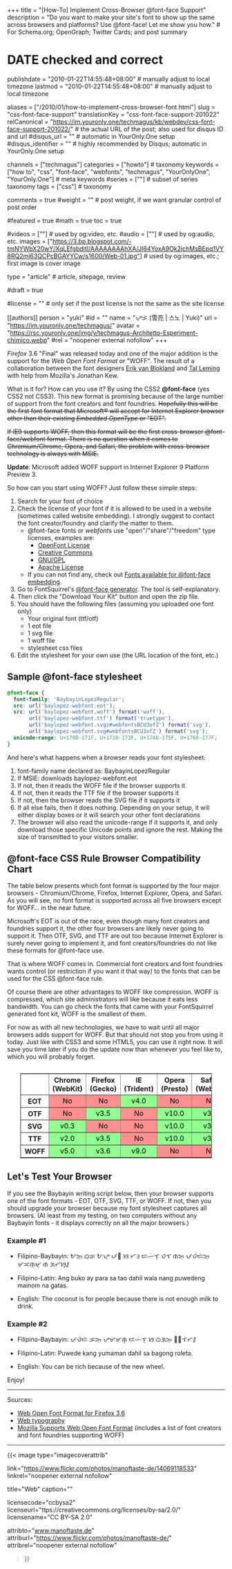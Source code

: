 +++
title = "[How-To] Implement Cross-Browser @font-face Support"
description = "Do you want to make your site's font to show up the same across browsers and platforms? Use @font-face! Let me show you how."                                                    # For Schema.org; OpenGraph; Twitter Cards; and post summary

# DATE checked and correct

publishdate = "2010-01-22T14:55:48+08:00"                                        # manually adjust to local timezone
lastmod = "2010-01-22T14:55:48+08:00"                                        # manually adjust to local timezone

aliases = ["/2010/01/how-to-implement-cross-browser-font.html"]
slug = "css-font-face-support"
translationKey = "css-font-face-support-201022"
relCanonical = "https://im.youronly.one/techmagus/kb/webdev/css-font-face-support-201022/"                                                   # the actual URL of the post; also used for disqus ID and url
#disqus_url = ""                                                    # automatic in YourOnly.One setup
#disqus_identifier = ""                                             # highly recommended by Disqus; automatic in YourOnly.One setup

channels = ["techmagus"]
categories = ["howto"]                                                   # taxonomy
keywords = ["how to", "css", "font-face", "webfonts", "techmagus", "YourOnlyOne", "YourOnly.One"]                                                     # meta keywords
#series = [""]                                                       # subset of series taxonomy
tags = ["css"]                                                         # taxonomy

comments = true
#weight = ""                                                        # post weight, if we want granular control of post order

#featured = true
#math = true
toc = true

#videos = [""]                                                       # used by og:video, etc.
#audio = [""]                                                        # used by og:audio, etc.
images = ["https://3.bp.blogspot.com/-tmNYWbX20wY/XqLEfgbdjtI/AAAAAAAAhXA/JI64YoxA9Ok2jchMsBEpq1VY8RQ2mj63QCPcBGAYYCw/s1600/Web-01.jpg"]                                                       # used by og:images, etc.; first image is cover image

type = "article"                                                           # article, sitepage, review

#draft = true

#license = ""                                                       # only set if the post license is not the same as the site license

[[authors]]
  person = "yuki"
  #id = ""
  name = "ᜌᜓᜃᜒ (雪亮 | 스노 | Yuki)"
  url = "https://im.youronly.one/techmagus/"
  avatar = "https://rsc.youronly.one/img/y/techmagus-Architetto-Esperiment-chimico.webp"
  #rel = "noopener external nofollow"
+++

*Firefox* 3.6 "Final" was released today and one of the major addition is the support for the *Web Open Font Format* or "WOFF". The result of a collaboration between the font designers [Erik van Blokland](https://www.letterror.com) and [Tal Leming](https://talleming.com) with help from Mozilla's Jonathan Kew.

<!--more-->

What is it for? How can you use it? By using the CSS2 **@font-face** (yes CSS2 not CSS3). This new format is promising because of the large number of support from the font creators and font foundries. <del>Hopefully this will be the first font format that Microsoft® will accept for Internet Explorer browser other than their existing *Embedded OpenType* or "EOT".</del>

<del>If IE9 supports WOFF, then this format will be the first cross-browser @font-face/webfont format. There is no question when it comes to Chromium/Chrome, Opera, and Safari, the problem with cross-browser technology is always with MSIE.</del>

**Update**: Microsoft added WOFF support in Internet Explorer 9 Platform Preview 3.

So how can you start using WOFF? Just follow these simple steps:

1. Search for your font of choice
1. Check the license of your font if it is allowed to be used in a website (sometimes called website embedding). I strongly suggest to contact the font creator/foundry and clarify the matter to them.
    - @font-face fonts or *webfont*s use "open"/"share"/"freedom" type licenses, examples are:
      - [OpenFont License](https://scripts.sil.org/cms/scripts/page.php?site_id=nrsi&amp;item_id=OFL&amp;_sc=1)
      - [Creative Commons](https://creativecommons.org)
      - [GNU/GPL](https://www.gnu.org/licenses/gpl-3.0.html)
      - [Apache License](https://opensource.org/licenses/apache2.0.php)
    - If you can not find any, check out [Fonts available for @font-face embedding](https://web.archive.org/web/20141128120836/https://webfonts.info/resources/fonts-available-for-@fontface-embedding).
1. Go to FontSquirrel's [@font-face generator](https://www.fontsquirrel.com/tools/webfont-generator). The tool is self-explanatory.
1. Then click the "Download Your Kit" button and open the zip file.
1. You should have the following files (assuming you uploaded one font only)
    - Your original font (ttf/otf)
    - 1 eot file
    - 1 svg file
    - 1 woff file
    - stylesheet css files
1. Edit the stylesheet for your own use (the URL location of the font, etc.)

## Sample @font-face stylesheet

```css
@font-face {
  font-family: 'BaybayinLopezRegular';
  src: url('baylopez-webfont.eot');
  src: url('baylopez-webfont.woff') format('woff'),
       url('baylopez-webfont.ttf') format('truetype'),
       url('baylopez-webfont.svgz#webfontsBCU3ofZ') format('svg'),
       url('baylopez-webfont.svg#webfontsBCU3ofZ') format('svg');
  unicode-range: U+1700-171F, U+1720-173F, U+1740-175F, U+1760-177F;
}
```

And here's what happens when a browser reads your font stylesheet:

1. font-family name declared as: BaybayinLopezRegular
1. If MSIE: downloads baylopez-webfont.eot
1. If not, then it reads the WOFF file if the browser supports it
1. If not, then it reads the TTF file if the browser supports it
1. If not, then the browser reads the SVG file if it supports it
1. If all else fails, then it does nothing. Depending on your setup, it will either display boxes or it will search your other font declarations
1. The browser will also read the unicode-range if it supports it, and only download those specific Unicode points and ignore the rest. Making the size of transmitted to your visitors smaller.

<!--
## The @font-face Smiley variation
```css
src: local('☺')
```

The above technique prevents your visitor's browser in using any locally installed fonts. By doing this, you can be sure that your own font is the actual file the browser is rendering. This usually becomes a problem when there are [1] fonts with the same name; or [2] there are updates to the font that more likely is not installed on your visitor's machine. You can read more about it <a class="popper animate" href="https://www.paulirish.com/2009/bulletproof-font-face-implementation-syntax/#smiley" rel="noopener external nofollow" referrerpolicy="strict-origin-when-cross-origin" data-popper="Bulletproof @font-face: Smiley variation">here</a>.
-->

## @font-face CSS Rule Browser Compatibility Chart

The table below presents which font format is supported by the four major browsers - Chromium/Chrome, Firefox, Internet Explorer, Opera, and Safari. As you will see, no font format is supported across all five browsers except for WOFF… in the near future.

Microsoft's EOT is out of the race, even though many font creators and foundries support it, the other four browsers are likely never going to support it. Then OTF, SVG, and TTF are out too because Internet Explorer is surely never going to implement it, and font creators/foundries do not like these formats for @font-face use.

That is where WOFF comes in. Commercial font creators and font foundries wants control (or restriction if you want it that way) to the fonts that can be used for the CSS @font-face rule.

Of course there are other advantages to WOFF like compression. WOFF is compressed, which site administrators will like because it eats less bandwidth. You can go check the fonts that came with your FontSquirrel generated font kit, WOFF is the smallest of them.

For now as with all new technologies, we have to wait until all major browsers adds support for WOFF. But that should not stop you from using it today. Just like with CSS3 and some HTML5, you can use it right now. It will save you time later if you do the update now than whenever you feel like to, which you will probably forget.

<table style="text-align: center; margin: 0 auto; margin-top: 30px; margin-bottom: 30px; width: 88%;" border="1">
  <thead>
    <tr>
      <th style="text-align: center;"> </th>
      <th style="text-align: center;">Chrome<br />(WebKit)</th>
      <th style="text-align: center;">Firefox<br />(Gecko)</th>
      <th style="text-align: center;">IE<br />(Trident)</th>
      <th style="text-align: center;">Opera<br />(Presto)</th>
      <th style="text-align: center;">Safari<br />(WebKit)</th>
    </tr>
  </thead>
  <tbody>
    <tr>
      <th style="text-align: center;">EOT</th>
      <td style="background: #ff9090; color: #000; text-align: center;">No</td>
      <td style="background: #ff9090; color: #000; text-align: center;">No</td>
      <td style="background: #90ff90; color: #000; text-align: center;">v4.0</td>
      <td style="background: #ff9090; color: #000; text-align: center;">No</td>
      <td style="background: #ff9090; color: #000; text-align: center;">No</td>
    </tr>
    <tr>
      <th style="text-align: center;">OTF</th>
      <td style="background: #ff9090; color: #000; text-align: center;">No</td>
      <td style="background: #90ff90; color: #000; text-align: center;">v3.5</td>
      <td style="background: #ff9090; color: #000; text-align: center;">No</td>
      <td style="background: #90ff90; color: #000; text-align: center;">v10.0</td>
      <td style="background: #90ff90; color: #000; text-align: center;">v3.1</td>
    </tr>
    <tr>
      <th style="text-align: center;">SVG</th>
      <td style="background: #90ff90; color: #000; text-align: center;">v0.3</td>
      <td style="background: #ff9090; color: #000; text-align: center;">No</td>
      <td style="background: #ff9090; color: #000; text-align: center;">No</td>
      <td style="background: #90ff90; color: #000; text-align: center;">v10.0</td>
      <td style="background: #90ff90; color: #000; text-align: center;">v3.1</td>
    </tr>
    <tr>
      <th style="text-align: center;">TTF</th>
      <td style="background: #90ff90; color: #000; text-align: center;">v2.0</td>
      <td style="background: #90ff90; color: #000; text-align: center;">v3.5</td>
      <td style="background: #ff9090; color: #000; text-align: center;">No</td>
      <td style="background: #90ff90; color: #000; text-align: center;">v10.0</td>
      <td style="background: #90ff90; color: #000; text-align: center;">v3.1</td>
    </tr>
    <tr>
      <th style="text-align: center;">WOFF</th>
      <td style="background: #90ff90; color: #000; text-align: center;">v5.0</td>
      <td style="background: #90ff90; color: #000; text-align: center;">v3.6</td>
      <td style="background: #90ff90; color: #000; text-align: center;">v9.0</td>
      <td style="background: #ff9090; color: #000; text-align: center;">No</td>
      <td style="background: #ff9090; color: #000; text-align: center;">No</td>
    </tr>
  </tbody>
</table>

## Let's Test Your Browser

If you see the Baybayin writing script below, then your browser supports one of the font formats - EOT, OTF, SVG, TTF, or WOFF. If not, then you should upgrade your browser because my font stylesheet captures all browsers. (At least from my testing, on two computers without any Baybayin fonts - it displays correctly on all the major browsers.)

### Example #1

- Filipino-Baybayin: <bdi lang="fil-Tglg">ᜀᜅ᜔ ᜊᜓᜃᜓ ᜀᜌ᜔ ᜉᜍ ᜐ ᜆᜂ ᜇᜑᜒᜎ᜔ ᜏᜎ ᜈᜅ᜔ ᜉᜓᜏᜒᜇᜒᜅ᜔ ᜋᜁᜈᜓᜋ᜔ ᜈ ᜄᜆᜐ᜔᜶</bdi>

- Filipino-Latin: <bdi lang="fil">Ang buko ay para sa tao dahil wala nang puwedeng mainom na gatas.</bdi>
- English: The coconut is for people because there is not enough milk to drink.

### Example #2

- Filipino-Baybayin: <bdi lang="fil-Tglg">ᜉᜓᜏᜒᜇᜒ ᜃᜅ᜔ ᜌᜓᜋᜋᜈ᜔ ᜇᜑᜒᜎ᜔ ᜐ ᜊᜄᜓᜅ᜔ ᜍᜓᜎᜒᜆ᜶</bdi>

- Filipino-Latin: <bdi lang="fil">Puwede kang yumaman dahil sa bagong roleta.</bdi>
- English: You can be rich because of the new wheel.

<!--
What are these? These are called *pangrams*. A pangram is a sentence using every letter of the alphabet at least once. The most common pangram (in English) is: *The quick brown fox jumps over the lazy dog.* Which is written in:
* Filipino-Baybayin: <bdi lang="fil-Tglg">ᜀᜅ᜔ ᜋᜊᜒᜎᜒᜐ᜔ ᜈ ᜃᜌᜓᜋᜅ᜔ᜑᜒᜅ᜔ ᜐᜓᜍᜓ ᜀᜌ᜔ ᜆᜒᜈᜎᜓᜈᜈ᜔ ᜀᜅ᜔ ᜆᜆᜋᜇ᜔ᜆᜋᜇ᜔ ᜈ ᜀᜐᜓ᜶</bdi>
* Filipino-Latin: <bdi lang="fil">Ang mabilis na kayumangging soro ay tinalunan ang tatamad-tamad na aso.</bdi>
-->

Enjoy!

---

Sources:

- [Web Open Font Format for Firefox 3.6](https://hacks.mozilla.org/2009/10/woff/)
- [Web typography](https://en.wikipedia.org/wiki/Web_typography)
- [Mozilla Supports Web Open Font Format](https://blog.mozilla.org/blog/2009/10/20/mozilla-supports-web-open-font-format/) (includes a list of font creators and font foundries supporting WOFF)
<!--
* <a class="popper animate" href="https://en.wikipedia.org/wiki/Pangram" rel="noopener external nofollow" referrerpolicy="strict-origin-when-cross-origin" data-popper="Wikipedia: Pangram">Wikipedia: Pangram</a>
* <a class="popper animate" href="https://web.archive.org/web/20141012231620/https://en.wikipedia.org/wiki/List_of_pangrams" rel="noopener external nofollow" referrerpolicy="strict-origin-when-cross-origin" data-popper="Wikipedia: List of pangrams">Wikipedia: List of pangrams</a>
-->

---

{{< image
  type="imagecoverattrib"

  link="https://www.flickr.com/photos/manoftaste-de/14069118533"
  linkrel="noopener external nofollow"

  title="Web"
  caption=""

  licensecode="ccbysa2"
  licenseurl="ttps://creativecommons.org/licenses/by-sa/2.0/"
  licensename="CC BY-SA 2.0"

  attribto="www.manoftaste.de"
  attriburl="https://www.flickr.com/photos/manoftaste-de/"
  attribrel="noopener external nofollow"
>}}
